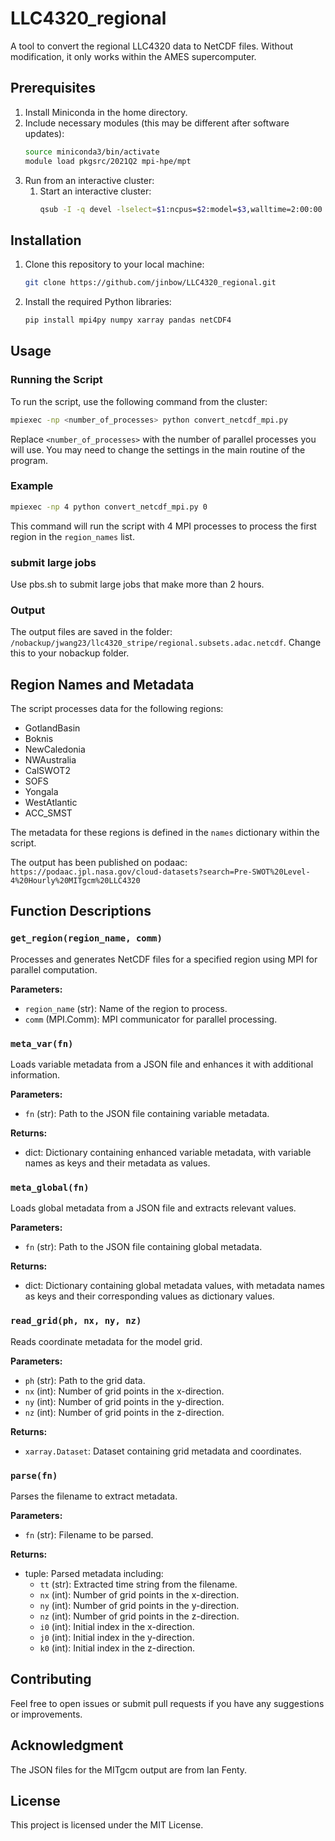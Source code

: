 
# LLC4320_regional

A tool to convert the regional LLC4320 data to NetCDF files. Without modification, it only works within the AMES supercomputer.

## Prerequisites

1. Install Miniconda in the home directory.
2. Include necessary modules (this may be different after software updates):
    ```bash
    source miniconda3/bin/activate
    module load pkgsrc/2021Q2 mpi-hpe/mpt
    ```
3. Run from an interactive cluster:
    1. Start an interactive cluster:
        ```bash
        qsub -I -q devel -lselect=$1:ncpus=$2:model=$3,walltime=2:00:00
        ```

## Installation

1. Clone this repository to your local machine:
    ```bash
    git clone https://github.com/jinbow/LLC4320_regional.git
    ```

2. Install the required Python libraries:
    ```bash
    pip install mpi4py numpy xarray pandas netCDF4
    ```

## Usage

### Running the Script

To run the script, use the following command from the cluster:
```bash
mpiexec -np <number_of_processes> python convert_netcdf_mpi.py
```
Replace `<number_of_processes>` with the number of parallel processes you will use. You may need to change the settings in the main routine of the program.

### Example
```bash
mpiexec -np 4 python convert_netcdf_mpi.py 0
```
This command will run the script with 4 MPI processes to process the first region in the `region_names` list.

### submit large jobs

Use pbs.sh to submit large jobs that make more than 2 hours.

### Output

The output files are saved in the folder: `/nobackup/jwang23/llc4320_stripe/regional.subsets.adac.netcdf`. Change this to your nobackup folder. 

## Region Names and Metadata

The script processes data for the following regions:

- GotlandBasin
- Boknis
- NewCaledonia
- NWAustralia
- CalSWOT2
- SOFS
- Yongala
- WestAtlantic
- ACC_SMST

The metadata for these regions is defined in the `names` dictionary within the script.

The output has been published on podaac: `https://podaac.jpl.nasa.gov/cloud-datasets?search=Pre-SWOT%20Level-4%20Hourly%20MITgcm%20LLC4320`

## Function Descriptions

### `get_region(region_name, comm)`

Processes and generates NetCDF files for a specified region using MPI for parallel computation.

**Parameters:**

- `region_name` (str): Name of the region to process.
- `comm` (MPI.Comm): MPI communicator for parallel processing.

### `meta_var(fn)`

Loads variable metadata from a JSON file and enhances it with additional information.

**Parameters:**

- `fn` (str): Path to the JSON file containing variable metadata.

**Returns:**

- dict: Dictionary containing enhanced variable metadata, with variable names as keys and their metadata as values.

### `meta_global(fn)`

Loads global metadata from a JSON file and extracts relevant values.

**Parameters:**

- `fn` (str): Path to the JSON file containing global metadata.

**Returns:**

- dict: Dictionary containing global metadata values, with metadata names as keys and their corresponding values as dictionary values.

### `read_grid(ph, nx, ny, nz)`

Reads coordinate metadata for the model grid.

**Parameters:**

- `ph` (str): Path to the grid data.
- `nx` (int): Number of grid points in the x-direction.
- `ny` (int): Number of grid points in the y-direction.
- `nz` (int): Number of grid points in the z-direction.

**Returns:**

- `xarray.Dataset`: Dataset containing grid metadata and coordinates.

### `parse(fn)`

Parses the filename to extract metadata.

**Parameters:**

- `fn` (str): Filename to be parsed.

**Returns:**

- tuple: Parsed metadata including:
    - `tt` (str): Extracted time string from the filename.
    - `nx` (int): Number of grid points in the x-direction.
    - `ny` (int): Number of grid points in the y-direction.
    - `nz` (int): Number of grid points in the z-direction.
    - `i0` (int): Initial index in the x-direction.
    - `j0` (int): Initial index in the y-direction.
    - `k0` (int): Initial index in the z-direction.

## Contributing

Feel free to open issues or submit pull requests if you have any suggestions or improvements.

## Acknowledgment

The JSON files for the MITgcm output are from Ian Fenty.

## License

This project is licensed under the MIT License.
